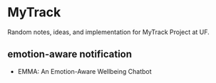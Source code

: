 # MyTrack

Random notes, ideas, and implementation for MyTrack Project at UF.

## emotion-aware notification

* EMMA: An Emotion-Aware Wellbeing Chatbot
